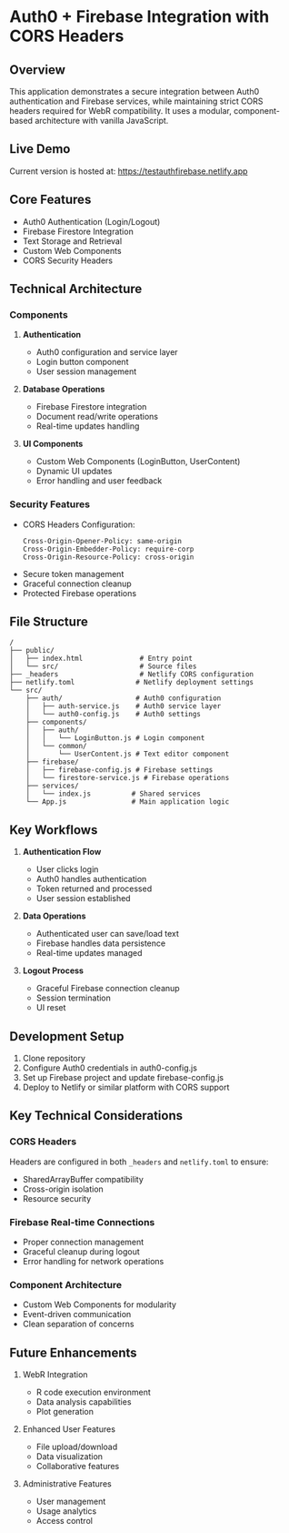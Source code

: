 # Auth0 + Firebase Integration with CORS Headers

## Overview
This application demonstrates a secure integration between Auth0 authentication and Firebase services, while maintaining strict CORS headers required for WebR compatibility. It uses a modular, component-based architecture with vanilla JavaScript.

## Live Demo
Current version is hosted at: https://testauthfirebase.netlify.app

## Core Features
- Auth0 Authentication (Login/Logout)
- Firebase Firestore Integration
- Text Storage and Retrieval
- Custom Web Components
- CORS Security Headers

## Technical Architecture

### Components
1. **Authentication**
   - Auth0 configuration and service layer
   - Login button component
   - User session management

2. **Database Operations**
   - Firebase Firestore integration
   - Document read/write operations
   - Real-time updates handling

3. **UI Components**
   - Custom Web Components (LoginButton, UserContent)
   - Dynamic UI updates
   - Error handling and user feedback

### Security Features
- CORS Headers Configuration:
  ```
  Cross-Origin-Opener-Policy: same-origin
  Cross-Origin-Embedder-Policy: require-corp
  Cross-Origin-Resource-Policy: cross-origin
  ```
- Secure token management
- Graceful connection cleanup
- Protected Firebase operations

## File Structure
```
/
├── public/
│   ├── index.html              # Entry point
│   └── src/                    # Source files
├── _headers                    # Netlify CORS configuration
├── netlify.toml               # Netlify deployment settings
└── src/
    ├── auth/                  # Auth0 configuration
    │   ├── auth-service.js    # Auth0 service layer
    │   └── auth0-config.js    # Auth0 settings
    ├── components/
    │   ├── auth/
    │   │   └── LoginButton.js # Login component
    │   └── common/
    │       └── UserContent.js # Text editor component
    ├── firebase/
    │   ├── firebase-config.js # Firebase settings
    │   └── firestore-service.js # Firebase operations
    ├── services/
    │   └── index.js          # Shared services
    └── App.js                # Main application logic
```

## Key Workflows

1. **Authentication Flow**
   - User clicks login
   - Auth0 handles authentication
   - Token returned and processed
   - User session established

2. **Data Operations**
   - Authenticated user can save/load text
   - Firebase handles data persistence
   - Real-time updates managed

3. **Logout Process**
   - Graceful Firebase connection cleanup
   - Session termination
   - UI reset

## Development Setup
1. Clone repository
2. Configure Auth0 credentials in auth0-config.js
3. Set up Firebase project and update firebase-config.js
4. Deploy to Netlify or similar platform with CORS support

## Key Technical Considerations

### CORS Headers
Headers are configured in both `_headers` and `netlify.toml` to ensure:
- SharedArrayBuffer compatibility
- Cross-origin isolation
- Resource security

### Firebase Real-time Connections
- Proper connection management
- Graceful cleanup during logout
- Error handling for network operations

### Component Architecture
- Custom Web Components for modularity
- Event-driven communication
- Clean separation of concerns

## Future Enhancements
1. WebR Integration
   - R code execution environment
   - Data analysis capabilities
   - Plot generation

2. Enhanced User Features
   - File upload/download
   - Data visualization
   - Collaborative features

3. Administrative Features
   - User management
   - Usage analytics
   - Access control
